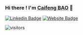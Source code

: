 ### Hi there ! I'm <a href="https://baocaifeng.github.io" target="_blank">Caifeng BAO</a> 👋


<!-- social networks -->

[![Linkedin Badge](https://img.shields.io/badge/-LinkedIn-0e76a8?style=flat-square&logo=Linkedin&logoColor=white)](https://www.linkedin.com/in/baocaifeng/)
[![Website Badge](https://img.shields.io/badge/Website-3b5998?style=flat-square&logo=google-chrome&logoColor=white)](https://baocaifeng.github.io/)
<!--
[![Twitter Badge](https://img.shields.io/badge/-Twitter-00acee?style=flat-square&logo=Twitter&logoColor=white)](https://twitter.com/GKassym)
[![Instagram Badge](https://img.shields.io/badge/-Instagram-e4405f?style=flat-square&logo=Instagram&logoColor=white)](https://instagram.com/gkassym/)
[![Medium Badge](https://img.shields.io/badge/medium-%2312100E.svg?&style=for-square&logo=medium&logoColor=white)](https://gapur-kassym.medium.com/)
[![Telegram Badge](https://img.shields.io/badge/-Telegram-0088cc?style=flat-square&logo=Telegram&logoColor=white)](https://t.me/GKassym)
-->

<!-- vistitors
### Glad to see you here! &nbsp; ![gg](https://visitor-badge.glitch.me/badge?page_id=baocaifeng.baocaifeng)
-->

![visitors](https://visitor-badge.glitch.me/badge?page_id=baocaifeng.baocaifeng)
<!--
**baocaifeng/baocaifeng** is a ✨ _special_ ✨ repository because its `README.md` (this file) appears on your GitHub profile.

Here are some ideas to get you started:

- 🔭 I’m currently working on ...
- 🌱 I’m currently learning ...
- 👯 I’m looking to collaborate on ...
- 🤔 I’m looking for help with ...
- 💬 Ask me about ...
- 📫 How to reach me: ...
- 😄 Pronouns: ...
- ⚡ Fun fact: ...
-->
